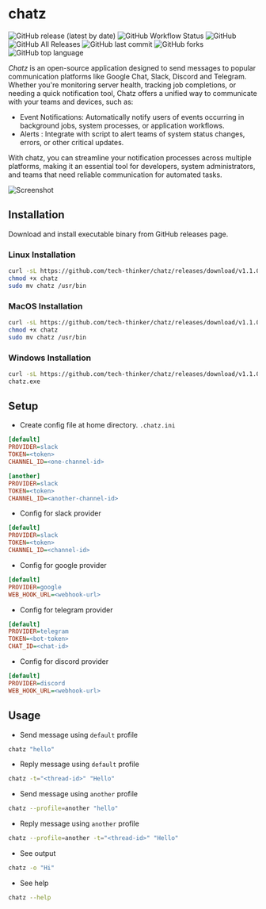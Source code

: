 # chatz
![GitHub release (latest by date)](https://img.shields.io/github/v/release/tech-thinker/chatz)
![GitHub Workflow Status](https://img.shields.io/github/actions/workflow/status/tech-thinker/chatz/release.yaml)
![GitHub](https://img.shields.io/github/license/tech-thinker/chatz)
![GitHub All Releases](https://img.shields.io/github/downloads/tech-thinker/chatz/total)
![GitHub last commit](https://img.shields.io/github/last-commit/tech-thinker/chatz)
![GitHub forks](https://img.shields.io/github/forks/tech-thinker/chatz)
![GitHub top language](https://img.shields.io/github/languages/top/tech-thinker/chatz)

<!-- ![GitHub contributors](https://img.shields.io/github/contributors/tech-thinker/chatz) -->
<!-- ![GitHub pull requests](https://img.shields.io/github/issues-pr/tech-thinker/chatz) -->
<!-- ![Coverage](https://img.shields.io/codecov/c/github/tech-thinker/chatz) -->

*Chatz* is an open-source application designed to send messages to popular communication platforms like Google Chat, Slack, Discord and Telegram. Whether you're monitoring server health, tracking job completions, or needing a quick notification tool, Chatz offers a unified way to communicate with your teams and devices, such as:

- Event Notifications: Automatically notify users of events occurring in background jobs, system processes, or application workflows.
- Alerts : Integrate with script to alert teams of system status changes, errors, or other critical updates.

With chatz, you can streamline your notification processes across multiple platforms, making it an essential tool for developers, system administrators, and teams that need reliable communication for automated tasks.

![Screenshot](https://github.com/tech-thinker/chatz/raw/main/docs/Screenshot.png)


## Installation
Download and install executable binary from GitHub releases page.

### Linux Installation
```sh
curl -sL https://github.com/tech-thinker/chatz/releases/download/v1.1.0/chatz-linux-amd64 -o chatz
chmod +x chatz
sudo mv chatz /usr/bin
```

### MacOS Installation
```sh
curl -sL https://github.com/tech-thinker/chatz/releases/download/v1.1.0/chatz-darwin-amd64 -o chatz
chmod +x chatz
sudo mv chatz /usr/bin
```

### Windows Installation
```sh
curl -sL https://github.com/tech-thinker/chatz/releases/download/v1.1.0/chatz-windows-amd64.exe -o chatz.exe
chatz.exe
```

## Setup
- Create config file at home directory. `.chatz.ini`
```ini
[default]
PROVIDER=slack
TOKEN=<token>
CHANNEL_ID=<one-channel-id>

[another]
PROVIDER=slack
TOKEN=<token>
CHANNEL_ID=<another-channel-id>
```

- Config for slack provider
```ini
[default]
PROVIDER=slack
TOKEN=<token>
CHANNEL_ID=<channel-id>
```

- Config for google provider
```ini
[default]
PROVIDER=google
WEB_HOOK_URL=<webhook-url>
```

- Config for telegram provider
```ini
[default]
PROVIDER=telegram
TOKEN=<bot-token>
CHAT_ID=<chat-id>
```

- Config for discord provider
```ini
[default]
PROVIDER=discord
WEB_HOOK_URL=<webhook-url>
```

## Usage
- Send message using `default` profile
```sh
chatz "hello"
```

- Reply message using `default` profile
```sh
chatz -t="<thread-id>" "Hello"
```

- Send message using `another` profile
```sh
chatz --profile=another "hello"
```

- Reply message using `another` profile
```sh
chatz --profile=another -t="<thread-id>" "Hello"
```

- See output
```sh
chatz -o "Hi"
```

- See help
```sh
chatz --help
```
